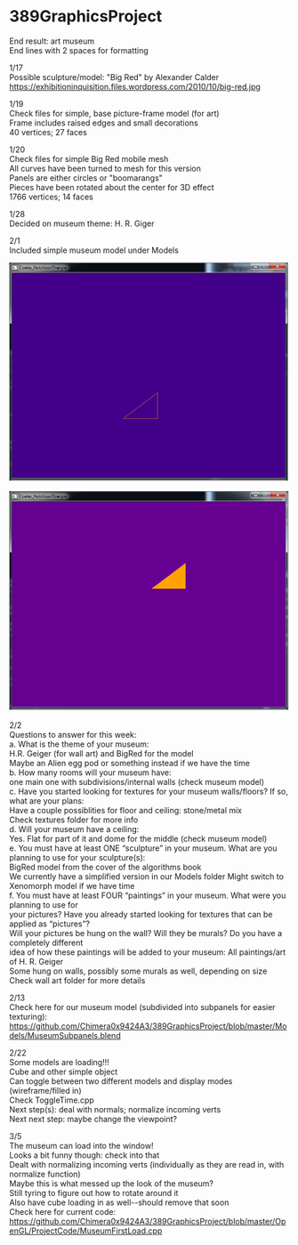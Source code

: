 # 389GraphicsProject  
End result: art museum  
End lines with 2 spaces for formatting  

1/17  
Possible sculpture/model: "Big Red" by Alexander Calder  
  https://exhibitioninquisition.files.wordpress.com/2010/10/big-red.jpg  

1/19  
Check files for simple, base picture-frame model (for art)  
  Frame includes raised edges and small decorations  
  40 vertices; 27 faces  

1/20  
Check files for simple Big Red mobile mesh  
  All curves have been turned to mesh for this version  
  Panels are either circles or "boomarangs"   
  Pieces have been rotated about the center for 3D effect  
  1766 vertices; 14 faces  

1/28  
Decided on museum theme: H. R. Giger  

2/1  
Included simple museum model under Models  

![alt tag](https://github.com/Chimera0x9424A3/389GraphicsProject/blob/master/Readme1.png)

![alt tag](https://github.com/Chimera0x9424A3/389GraphicsProject/blob/master/Readme2.png)


2/2  
Questions to answer for this week:  
a. What is the theme of your museum:  
    H.R. Geiger (for wall art) and BigRed for the model  
    Maybe an Alien egg pod or something instead if we have the time  
b. How many rooms will your museum have:  
    one main one with subdivisions/internal walls (check museum model)  
c. Have you started looking for textures for your museum walls/floors? If so, what are your plans:  
    Have a couple possiblities for floor and ceiling: stone/metal mix  
    Check textures folder for more info  
d. Will your museum have a ceiling:   
    Yes. Flat for part of it and dome for the middle (check museum model)  
e. You must have at least ONE “sculpture” in your museum. What are you planning to use for
 your sculpture(s):  
    BigRed model from the cover of the algorithms book  
    We currently have a simplified version in our Models folder
    Might switch to Xenomorph model if we have time  
f. You must have at least FOUR “paintings” in your museum. What were you planning to use for  
 your pictures? Have you already started looking for textures that can be applied as “pictures”?  
 Will your pictures be hung on the wall? Will they be murals? Do you have a completely different  
 idea of how these paintings will be added to your museum:
    All paintings/art of H. R. Geiger  
    Some hung on walls, possibly some murals as well, depending on size  
    Check wall art folder for more details  
    

2/13  
Check here for our museum model (subdivided into subpanels for easier texturing):  
https://github.com/Chimera0x9424A3/389GraphicsProject/blob/master/Models/MuseumSubpanels.blend  


2/22  
Some models are loading!!!  
Cube and other simple object  
Can toggle between two different models and display modes (wireframe/filled in)  
  Check ToggleTime.cpp  
  Next step(s): deal with normals; normalize incoming verts  
Next next step: maybe change the viewpoint?  

3/5  
The museum can load into the window!  
Looks a bit funny though: check into that  
Dealt with normalizing incoming verts (individually as they are read in, with normalize function)  
Maybe this is what messed up the look of the museum?  
Still tyring to figure out how to rotate around it  
Also have cube loading in as well--should remove that soon  
Check here for current code:  
https://github.com/Chimera0x9424A3/389GraphicsProject/blob/master/OpenGL/ProjectCode/MuseumFirstLoad.cpp  

